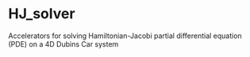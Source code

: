 # HJ_solver
Accelerators for solving Hamiltonian-Jacobi partial differential equation (PDE) on a 4D Dubins Car system
